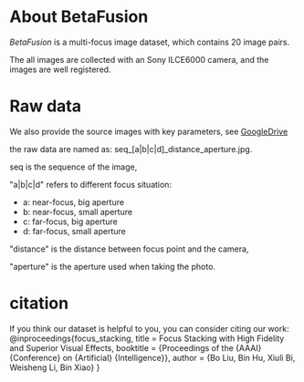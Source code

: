 # About BetaFusion
_BetaFusion_ is a multi-focus image dataset, which contains 20 image pairs.

The all images are collected with an Sony ILCE6000 camera, and the images are well registered.

# Raw data
We also provide the source images with key parameters, see [GoogleDrive](https://drive.google.com/file/d/1p6LeaNJf6F6qqi96Cyvm93Nql3DVKQ2o/view?usp=sharing)

the raw data are named as: seq\_\[a|b|c|d\]\_distance\_aperture.jpg.

seq is the sequence of the image, 

"a|b|c|d" refers to different focus situation:
- a: near-focus, big aperture
- b: near-focus, small aperture
- c: far-focus, big aperture
- d: far-focus, small aperture

"distance" is the distance between focus point and the camera,

"aperture" is the aperture used when taking the photo.

# citation
If you think our dataset is helpful to you, you can consider citing our work:
@inproceedings{focus_stacking,
	title = Focus Stacking with High Fidelity and Superior Visual Effects,
	booktitle = {Proceedings of the {AAAI} {Conference} on {Artificial} {Intelligence}},
	author = {Bo Liu, Bin Hu, Xiuli Bi, Weisheng Li, Bin Xiao}
}
